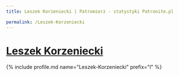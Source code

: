 ```yaml
---
title: Leszek Korzeniecki | Patromierz - statystyki Patronite.pl

permalink: /Leszek-Korzeniecki
---
```


# [Leszek Korzeniecki](https://patronite.pl/Leszek-Korzeniecki)

{% include profile.md name="Leszek-Korzeniecki" prefix="l" %}
